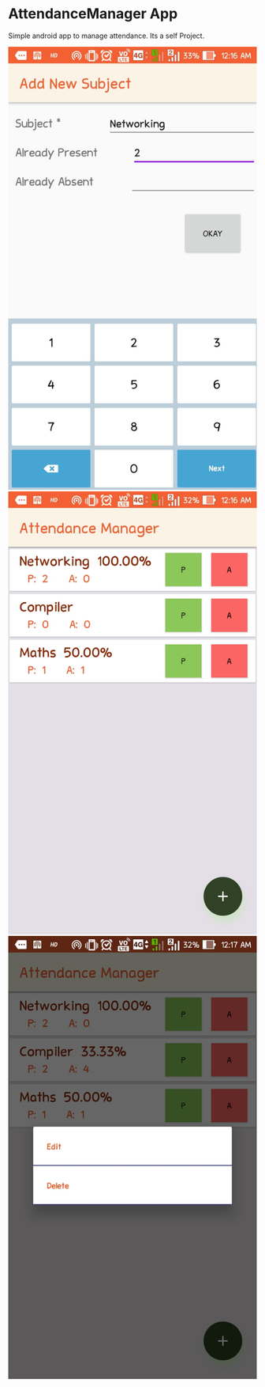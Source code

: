 # AttendanceManager App

Simple android app to manage attendance.
Its a self Project.

![Alt text](https://github.com/rajashah33/AttendanceManager/blob/master/screenshots/Screenshot_20190322-001620.jpg)
![Alt text](https://github.com/rajashah33/AttendanceManager/blob/master/scrennshots/Screenshot_20190322-001700.jpg)
![Alt text](https://github.com/rajashah33/AttendanceManager/blob/master/scrennshots/Screenshot_20190322-001739.jpg)
